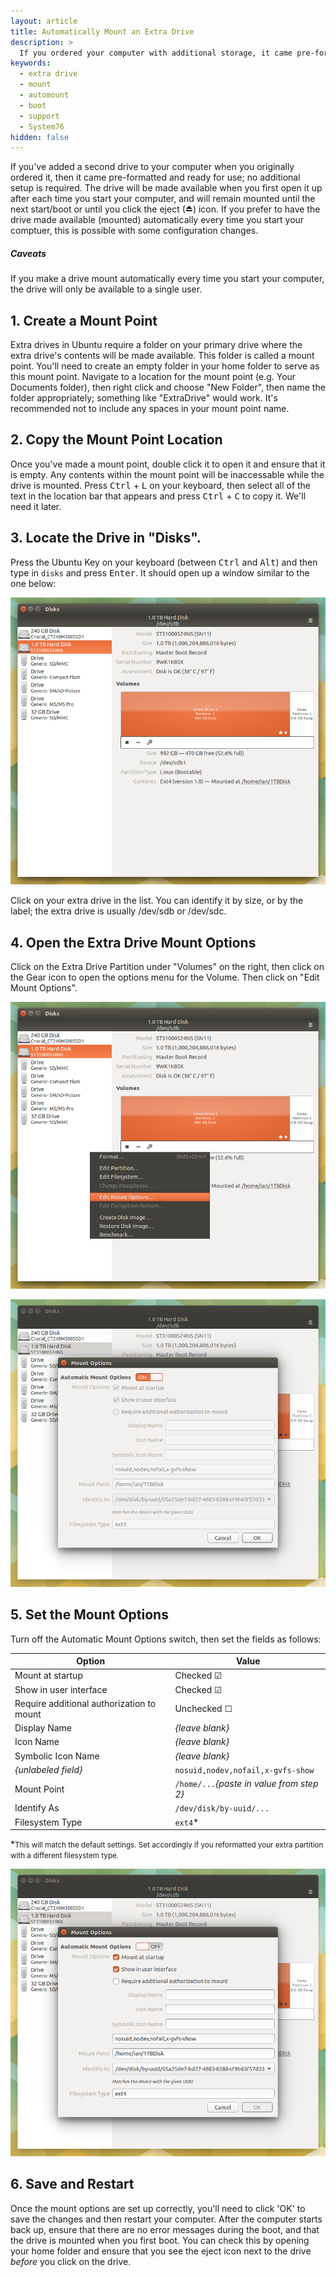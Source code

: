 ```yaml
---
layout: article
title: Automatically Mount an Extra Drive
description: >
  If you ordered your computer with additional storage, it came pre-formatted and ready for use; no additional setup is required. For instructions on automatically mounting an additional hard drive, check out this extra drive documentation.
keywords:
  - extra drive
  - mount
  - automount
  - boot
  - support
  - System76
hidden: false
---
```



If you've added a second drive to your computer when you originally ordered it, then it came pre-formatted and ready for use; no additional setup is required. The drive will be made available when you first open it up after each time you start your computer, and will remain mounted until the next start/boot or until you click the eject (⏏) icon. If you prefer to have the drive made available (mounted) automatically every time you start your comptuer, this is possible with some configuration changes.

##### Caveats

If you make a drive mount automatically every time you start your computer, the drive will only be available to a single user.


## 1. Create a Mount Point

Extra drives in Ubuntu require a folder on your primary drive where the extra drive's contents will be made available. This folder is called a mount point. You'll need to create an empty folder in your home folder to serve as this mount point. Navigate to a location for the mount point (e.g. Your Documents folder), then right click and choose "New Folder", then name the folder appropriately; something like "ExtraDrive" would work. It's recommended not to include any spaces in your mount point name.


## 2. Copy the Mount Point Location

Once you've made a mount point, double click it to open it and ensure that it is empty. Any contents within the mount point will be inaccessable while the drive is mounted. Press <kbd>Ctrl</kbd> + <kbd>L</kbd> on your keyboard, then select all of the text in the location bar that appears and press <kbd>Ctrl</kbd> + <kbd>C</kbd> to copy it. We'll need it later.


## 3. Locate the Drive in "Disks".

Press the Ubuntu Key on your keyboard (between <kbd>Ctrl</kbd> and <kbd>Alt</kbd>) and then type in `disks` and press <kbd>Enter</kbd>. It should open up a window similar to the one below:

![Disks Application Open](/images/extraDrive/Step1.png)

Click on your extra drive in the list. You can identify it by size, or by the label; the extra drive is usually /dev/sdb or /dev/sdc.


## 4. Open the Extra Drive Mount Options

Click on the Extra Drive Partition under "Volumes" on the right, then click on the Gear icon to open the options menu for the Volume. Then click on "Edit Mount Options".

![Volume Options Menu](/images/extraDrive/Step2.png)

![Mount Options Dialog](/images/extraDrive/Step3.png)


## 5. Set the Mount Options

Turn off the Automatic Mount Options switch, then set the fields as follows:

Option                                     | Value
-------------------------------------------|-------
Mount at startup                           | Checked ☑
Show in user interface                     | Checked ☑
Require additional authorization to mount  | Unchecked ☐
Display Name                               | *{leave blank}*
Icon Name                                  | *{leave blank}*
Symbolic Icon Name                         | *{leave blank}*
*{unlabeled field}*                        | `nosuid,nodev,nofail,x-gvfs-show`
Mount Point                                | `/home/...`*{paste in value from step 2}*
Identify As                                | `/dev/disk/by-uuid/...`
Filesystem Type                            | `ext4`*

*<small>This will match the default settings. Set accordingly if you reformatted your extra partition with a different filesystem type.</small>

![Mount Options Set Correctly](/images/extraDrive/Step4.png)

## 6. Save and Restart

Once the mount options are set up correctly, you'll need to click 'OK' to save the changes and then restart your computer. After the computer starts back up, ensure that there are no error messages during the boot, and that the drive is mounted when you first boot. You can check this by opening your home folder and ensure that you see the eject icon next to the drive *before* you click on the drive.
